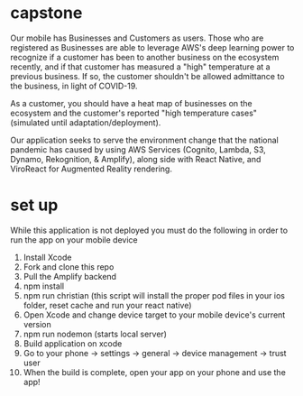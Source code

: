 # capstone
Our mobile has Businesses and Customers as users. Those who are registered as Businesses are able to leverage AWS's deep learning power to recognize if a customer has been to another business on the ecosystem recently, and if that customer has measured a "high" temperature at a previous business. If so, the customer shouldn't be allowed admittance to the business, in light of COVID-19.

As a customer, you should have a heat map of businesses on the ecosystem and the customer's reported "high temperature cases" (simulated until adaptation/deployment).

Our application seeks to serve the environment change that the national pandemic has caused by using AWS Services (Cognito, Lambda, S3, Dynamo, Rekognition, & Amplify), along side with React Native, and ViroReact for Augmented Reality rendering.

# set up 

While this application is not deployed you must do the following in order to run the app on your mobile device
1) Install Xcode
2) Fork and clone this repo
3) Pull the Amplify backend
4) npm install 
5) npm run christian (this script will install the proper pod files in your ios folder, reset cache and run your react native)
6) Open Xcode and change device target to your mobile device's current version
7) npm run nodemon (starts local server)
8) Build application on xcode
9) Go to your phone -> settings -> general -> device management -> trust user 
10) When the build is complete, open your app on your phone and use the app!
